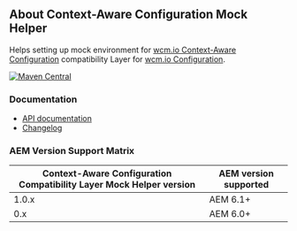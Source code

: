 ## About Context-Aware Configuration Mock Helper

Helps setting up mock environment for [wcm.io Context-Aware Configuration][caconfig] compatibility Layer for [wcm.io Configuration][config].

[![Maven Central](https://maven-badges.herokuapp.com/maven-central/io.wcm/io.wcm.testing.wcm-io-mock.caconfig-compat/badge.svg)](https://maven-badges.herokuapp.com/maven-central/io.wcm/io.wcm.testing.wcm-io-mock.caconfig-compat)


### Documentation

* [API documentation](apidocs/)
* [Changelog](changes-report.html)


### AEM Version Support Matrix

|Context-Aware Configuration Compatibility Layer Mock Helper version |AEM version supported
|--------------------------------------------------------------------|----------------------
|1.0.x                                                               |AEM 6.1+
|0.x                                                                 |AEM 6.0+


[caconfig]: https://wcm.io/caconfig/
[config]: https://wcm.io/config/

